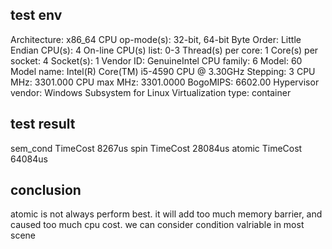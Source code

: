 ## test env
Architecture:          x86_64
CPU op-mode(s):        32-bit, 64-bit
Byte Order:            Little Endian
CPU(s):                4
On-line CPU(s) list:   0-3
Thread(s) per core:    1
Core(s) per socket:    4
Socket(s):             1
Vendor ID:             GenuineIntel
CPU family:            6
Model:                 60
Model name:            Intel(R) Core(TM) i5-4590 CPU @ 3.30GHz
Stepping:              3
CPU MHz:               3301.000
CPU max MHz:           3301.0000
BogoMIPS:              6602.00
Hypervisor vendor:     Windows Subsystem for Linux
Virtualization type:   container


## test result
sem_cond TimeCost 8267us
spin TimeCost 28084us
atomic TimeCost 64084us


## conclusion
atomic is not always perform best. it will add too much memory barrier, and caused too much cpu cost.
we can consider condition valriable in most scene
